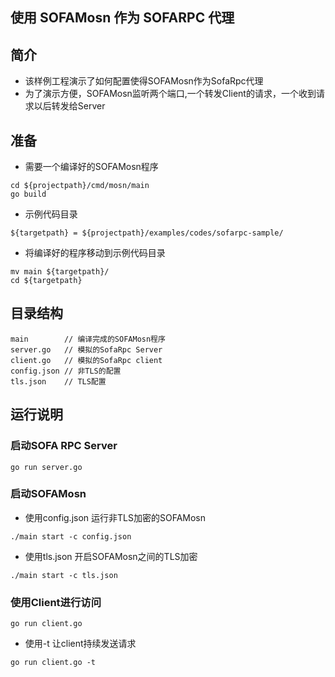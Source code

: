 ## 使用 SOFAMosn 作为 SOFARPC 代理
 
## 简介

+ 该样例工程演示了如何配置使得SOFAMosn作为SofaRpc代理
+ 为了演示方便，SOFAMosn监听两个端口,一个转发Client的请求，一个收到请求以后转发给Server

## 准备

+ 需要一个编译好的SOFAMosn程序

```
cd ${projectpath}/cmd/mosn/main
go build
```

+ 示例代码目录

```
${targetpath} = ${projectpath}/examples/codes/sofarpc-sample/
```

+ 将编译好的程序移动到示例代码目录

```
mv main ${targetpath}/
cd ${targetpath}
```


## 目录结构

```
main        // 编译完成的SOFAMosn程序
server.go   // 模拟的SofaRpc Server
client.go   // 模拟的SofaRpc client
config.json // 非TLS的配置
tls.json    // TLS配置
```

## 运行说明

### 启动SOFA RPC Server

```
go run server.go
```

### 启动SOFAMosn

+ 使用config.json 运行非TLS加密的SOFAMosn

```
./main start -c config.json
```

+ 使用tls.json 开启SOFAMosn之间的TLS加密

```
./main start -c tls.json
```


### 使用Client进行访问

```
go run client.go
```
+ 使用-t 让client持续发送请求 

```
go run client.go -t
```
